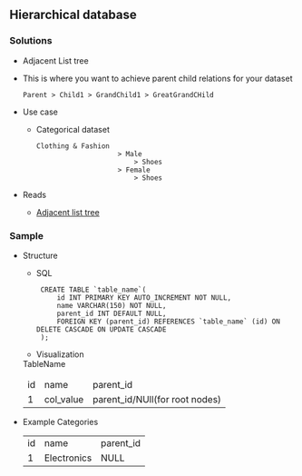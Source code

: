 ## Hierarchical database 

### Solutions
- Adjacent List tree


- This is where you want to achieve parent child relations for your dataset
    ``` 
    Parent > Child1 > GrandChild1 > GreatGrandCHild
    ```
      
- Use case
    - Categorical dataset
        ```
        Clothing & Fashion 
                            > Male
                                > Shoes
                            > Female
                                > Shoes
        ```
- Reads
    - [Adjacent list tree](http://www.mysqltutorial.org/mysql-adjacency-list-tree)
    
### Sample
- Structure
    - SQL
         ```mysql
          CREATE TABLE `table_name`(
              id INT PRIMARY KEY AUTO_INCREMENT NOT NULL,
              name VARCHAR(150) NOT NULL,
              parent_id INT DEFAULT NULL,
              FOREIGN KEY (parent_id) REFERENCES `table_name` (id) ON DELETE CASCADE ON UPDATE CASCADE
          );
         ```
    - Visualization
    <table>
        <thead>
            <tr>TableName</tr>
        </thead>
        <tr>
            <td>id</td>
            <td>name</td>
            <td>parent_id</td>
        </tr>
        <tr>
            <td>1</td>
            <td>col_value</td>
            <td>parent_id/NUll(for root nodes)</td>
        </tr>
    </table>
    
- Example
        <table>
            <thead>
                <tr>Categories</tr>
            </thead>
            <tr>
                <td>id</td>
                <td>name</td>
                <td>parent_id</td>
            </tr>
            <tr>
                <td>1</td>
                <td>Electronics</td>
                <td>NULL</td>
            </tr>
        </table>